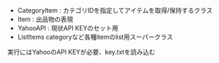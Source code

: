 - CategoryItem : カテゴリIDを指定してアイテムを取得/保持するクラス
- Item : 出品物の表現
- YahooAPI : 現状API KEYのセット用
- ListItems categoryなど各種itemのlist用スーパークラス

実行にはYahooのAPI KEYが必要、key.txtを読み込む
